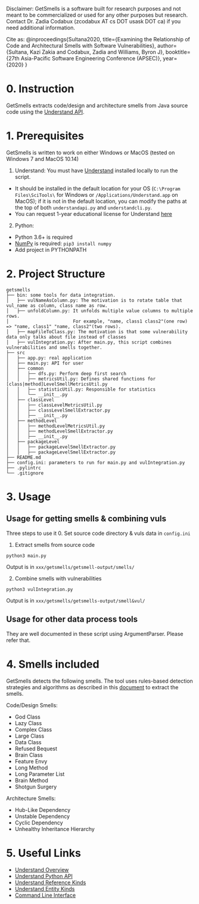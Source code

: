 Disclaimer: GetSmells is a software built for research purposes and not meant to be commercialized or used for any other purposes but research. Contact Dr. Zadia Codabux (zcodabux AT cs DOT usask DOT ca) if you need additional information. 

Cite as:
@inproceedings{Sultana2020,
  title={Examining the Relationship of Code and Architectural Smells with Software Vulnerabilities},
  author={Sultana, Kazi Zakia and Codabux, Zadia and Williams, Byron J},
  booktitle={27th Asia-Pacific Software Engineering Conference (APSEC)},
  year={2020}
}


# 0. Instruction
GetSmells extracts code/design and architecture smells from Java source code using the [Understand API](https://scitools.com/support/understand-api-overview/).

# 1. Prerequisites
GetSmells is written to work on either Windows or MacOS (tested on Windows 7 and MacOS 10.14)

1. Understand: You must have [Understand](https://scitools.com/features/) installed locally to run the script.
  * It should be installed in the default location for your OS (`C:\Program Files\SciTools\` for Windows or
`/Applications/Understand.app` on MacOS); if it is not in the default location, you can modify the paths at 
the top of both `understandapi.py` and `understandcli.py`.
  * You can request 1-year educational license for Understand [here](https://scitools.com/student/)
2. Python: 
  * Python 3.6+ is required 
  * [NumPy](https://docs.scipy.org/doc/numpy/index.html) is required: `pip3 install numpy`
  * Add project in PYTHONPATH

# 2. Project Structure
```
getsmells
├── bin: some tools for data integration.
│   ├── vulNameAsColumn.py: The motivation is to rotate table that vul_name as column, class name as row.
│   ├── unfoldColumn.py: It unfolds multiple value columns to multiple rows.
│                        For example, "name, class1 class2"(one row) => "name, class1" "name, class2"(two rows).
│   ├── mapFileToClass.py: The motivation is that some vulnerability data only talks about file instead of classes
│   ├── vulIntegration.py: After main.py, this script combines vulnerabilities and smells together.
├── src
│   ├── app.py: real application
│   ├── main.py: API for user
│   ├── common
│   │   ├── dfs.py: Perform deep first search
│   │   ├── metricsUtil.py: Defines shared functions for [class|method]LevelSmellMetricsUtil.py
│   │   ├── statisticUtil.py: Responsible for statistics
│   │   └── __init__.py
│   ├── classLevel
│   │   ├── classLevelMetricsUtil.py
│   │   ├── classLevelSmellExtractor.py
│   │   ├── __init__.py
│   ├── methodLevel
│   │   ├── methodLevelMetricsUtil.py
│   │   ├── methodLevelSmellExtractor.py
│   │   ├── __init__.py
│   ├── packageLevel
│   │   ├── packageLevelSmellExtractor.py
│   │   ├── packageLevelSmellExtractor.py
├── README.md
├── config.ini: parameters to run for main.py and vulIntegration.py
├── .pylintrc
└── .gitignore 
``` 

# 3. Usage
## Usage for getting smells & combining vuls
Three steps to use it
0. Set source code directory & vuls data in `config.ini`
1. Extract smells from source code
```
python3 main.py
```
Output is in `xxx/getsmells/getsmell-output/smells/`

2. Combine smells with vulnerabilities
```
python3 vulIntegration.py
```
Output is in `xxx/getsmells/getsmells-output/smell&vul/`

## Usage for other data process tools
They are well documented in these script using ArgumentParser. Please refer that.

# 4. Smells included

GetSmells detects the following smells. The tool uses rules-based detection strategies and algorithms as described in this [document](https://github.com/tdresearchgroup/GetSmells/blob/yuhan/rules.pdf) to extract the smells. 

Code/Design Smells:
* God Class 
* Lazy Class
* Complex Class
* Large Class
* Data Class
* Refused Bequest
* Brain Class
* Feature Envy
* Long Method
* Long Parameter List
* Brain Method
* Shotgun Surgery

Architecture Smells:
* Hub-Like Dependency
* Unstable Dependency
* Cyclic Dependency
* Unhealthy Inheritance Hierarchy


<!---
The extracted smells are based on the rule-based detection strategies outlined in [Object-Oriented Metrics in Practice](http://www.springer.com/us/book/9783540244295), [On the diffuseness and the impact on maintainability of code smells: a large scale empirical investigation](https://link.springer.com/article/10.1007/s10664-017-9535-z) and [Arcan: A Tool for Architectural Smells Detection](https://ieeexplore.ieee.org/document/7958506).
 
 The metrics used in the rule-based detection strategies for each smell is listed below. 

## 4.1 Class Level Smells
**God Class (Class-Level)**
- ATFD (Access to Foreign Data) > Few(4) 
- WMC (Weighted Method Count) >= Very High(85%) 
- TCC (Tight Class Cohesion) < 1/3

**Lazy Class (Class-Level)**
- LOC (Lines of Code) < 1st quartile of system

**Complex Class (Class-Level)**
- CMC (Complex Method Count) > 1

**Large Class (Class-Level)**
- LOC (Lines of Code) > mean of system

**Refused Bequest (Class-Level)**
- Child Class overrides more than half of its parent class's methods, calculated by:
- LMC (Local Method Count) > 1/2 * TMC (Total Method Count)

**Data Class (Class-Level)**
- WMC (Weighted Method Count) <= 30 and NOPA (Number of Public Accesses) >= 3 or
- WMC (Weighted Method Count) <= 45 and NOPA (Number of Public Accesses) >= 5

**Hub-Like Dependency**
- ingoing dependencies > median
- outgoing dependencies > median
- |ingoing dependencies - outgoing dependencies| <  1/4 (ingoing dependencies + outgoing dependencies)

**Cyclic Dependency**
- involves dependency cycle

**Unhealthy Inheritance Hierarchy**
- a parent class depends on one of its children OR
- a class depends on a parent class and all its children

**Brain Class**
- not (GC) God Class
- WMC (Weighted Method Count) >= 47
- TCC (Tight Class Cohesion) < 0.5
- NBM (Number of Brain Methods) > 1 ^ LOC (Line Of Code) >= 197 OR NBM (Number of Brain Methods) = 1 ^ LOC (Line Of Code) >= 2\*197 ^ WMC (Weighted Method Count) >= 2\*47

## 4.2 Method Level Smells

**Feature Envy (Method-Level)**
- LCOM (Lack of Cohesion of Methods) >= High (73%)

**Long Method (Method-Level)**
- LOC (Lines of Code) > mean of system 
**Long Parameter List (Method-Level)**
- Inputs > mean of system

**Shotgun Surgery**
- CM (Changing Methods) > 10
    - CM: number of distinct methods that call a method of the class
- CC (Changing Classes) > 5
    - CC: number of classes in which the methods that call the measured method are defined
    
**Brain Method**
- LOC (Lines of Code) > 65
- CYCLO (Cyclomatic Complexity) / LOC (Line of Code) >= 0.24 ^
- MAXNESTING (Maximum Nesting Level) >= 5
- NOAV (Number of Accessed Variables) >8

## 4.3 Package Level Smells
**Unstable Dependency**
1. Obtaining from the graph all the dependencies between packages    
2. Computing the Instability metric for every package of the system;
      Ca : Afferent Couplings : The number of classes outside this category that depend upon classes within this category.
      Ce : Efferent Couplings : The number of classes inside this category that depend upon classes outside this categories.
      I : Instability : (Ce ÷ (Ca+Ce)) : This metric has the range [0,1]. I=0 indicates a maximally     
3. For every package, checking if it is afferent of a less stable package stable category. I=1 indicates a maximally instable category

**Cyclic Dependency**
1. Extracting the dependency graph relative to the requested affected level (class or package).
2. Launching a depth first search algorithm on the graph to detect dependency cycle

-->

# 5. Useful Links
* [Understand Overview](https://scitools.com/sup/api-2/)
* [Understand Python API](https://scitools.com/documents/manuals/python/understand.html)
* [Understand Reference Kinds](https://scitools.com/documents/manuals/perl/#java_reference_kinds)
* [Understand Entity Kinds](https://scitools.com/documents/manuals/perl/#java_entity_kinds)
* [Command Line Interface](https://scitools.com/support/commandline/)
